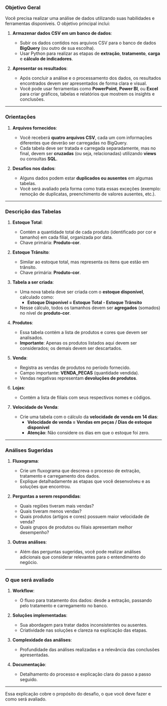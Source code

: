 ### **Objetivo Geral**
Você precisa realizar uma análise de dados utilizando suas habilidades e ferramentas disponíveis. O objetivo principal inclui:  

1. **Armazenar dados CSV em um banco de dados**:
   - Subir os dados contidos nos arquivos CSV para o banco de dados **BigQuery** (ou outro de sua escolha).  
   - Usar Python para realizar as etapas de **extração**, **tratamento**, **carga** e **cálculo de indicadores**.

2. **Apresentar os resultados**:
   - Após concluir a análise e o processamento dos dados, os resultados encontrados devem ser apresentados de forma clara e visual.  
   - Você pode usar ferramentas como **PowerPoint**, **Power BI**, ou **Excel** para criar gráficos, tabelas e relatórios que mostrem os insights e conclusões.

---

### **Orientações**
1. **Arquivos fornecidos**:
   - Você receberá **quatro arquivos CSV**, cada um com informações diferentes que deverão ser carregadas no BigQuery.  
   - Cada tabela deve ser tratada e carregada separadamente, mas no final, devem ser **cruzadas** (ou seja, relacionadas) utilizando **views** ou consultas **SQL**.  

2. **Desafios nos dados**:
   - Alguns dados podem estar **duplicados ou ausentes** em algumas tabelas.  
   - Você será avaliado pela forma como trata essas exceções (exemplo: remoção de duplicatas, preenchimento de valores ausentes, etc.).

---

### **Descrição das Tabelas**

1. **Estoque Total**:
   - Contém a quantidade total de cada produto (identificado por cor e tamanho) em cada filial, organizada por data.
   - Chave primária: **Produto-cor**.

2. **Estoque Trânsito**:
   - Similar ao estoque total, mas representa os itens que estão em trânsito.  
   - Chave primária: **Produto-cor**.

3. **Tabela a ser criada**:
   - Uma nova tabela deve ser criada com o **estoque disponível**, calculado como:
     - **Estoque Disponível = Estoque Total - Estoque Trânsito**
   - Nesse cálculo, todos os tamanhos devem ser **agregados** (somados) no nível de **produto-cor**.

4. **Produtos**:
   - Essa tabela contém a lista de produtos e cores que devem ser analisados.  
   - **Importante**: Apenas os produtos listados aqui devem ser considerados; os demais devem ser descartados.

5. **Venda**:
   - Registra as vendas de produtos no período fornecido.  
   - Campo importante: **VENDA_PECAS** (quantidade vendida).  
   - Vendas negativas representam **devoluções de produtos**.

6. **Lojas**:
   - Contém a lista de filiais com seus respectivos nomes e códigos.

7. **Velocidade de Venda**:
   - Crie uma tabela com o cálculo da **velocidade de venda em 14 dias**:
     - **Velocidade de venda = Vendas em peças / Dias de estoque disponível**  
     - **Atenção**: Não considere os dias em que o estoque foi zero.

---

### **Análises Sugeridas**
1. **Fluxograma**:
   - Crie um fluxograma que descreva o processo de extração, tratamento e carregamento dos dados.  
   - Explique detalhadamente as etapas que você desenvolveu e as soluções que encontrou.

2. **Perguntas a serem respondidas**:
   - Quais regiões tiveram mais vendas?  
   - Quais tiveram menos vendas?  
   - Quais produtos (artigos e cores) possuem maior velocidade de venda?  
   - Quais grupos de produtos ou filiais apresentam melhor desempenho?  

3. **Outras análises**:
   - Além das perguntas sugeridas, você pode realizar análises adicionais que considerar relevantes para o entendimento do negócio.

---

### **O que será avaliado**
1. **Workflow**:
   - O fluxo para tratamento dos dados: desde a extração, passando pelo tratamento e carregamento no banco.

2. **Soluções implementadas**:
   - Sua abordagem para tratar dados inconsistentes ou ausentes.  
   - Criatividade nas soluções e clareza na explicação das etapas.

3. **Complexidade das análises**:
   - Profundidade das análises realizadas e a relevância das conclusões apresentadas.

4. **Documentação**:
   - Detalhamento do processo e explicação clara do passo a passo seguido.

---

Essa explicação cobre o propósito do desafio, o que você deve fazer e como será avaliado.